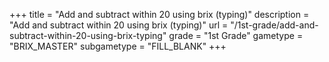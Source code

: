 +++
title = "Add and subtract within 20 using brix (typing)"
description = "Add and subtract within 20 using brix (typing)"
url = "/1st-grade/add-and-subtract-within-20-using-brix-typing"
grade = "1st Grade"
gametype = "BRIX_MASTER"
subgametype = "FILL_BLANK"
+++